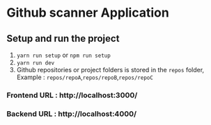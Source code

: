 # Github scanner Application

## Setup and run the project

1. `yarn run setup` or `npm run setup`
2. `yarn run dev`
3. Github repositories or project folders is stored in the `repos` folder,
   Example : `repos/repoA`,`repos/repoB`,`repos/repoC`

### Frontend URL : http://localhost:3000/

### Backend URL : http://localhost:4000/
